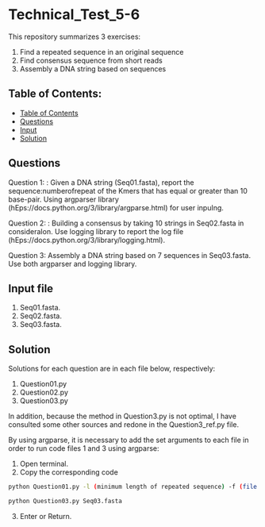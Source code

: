 # Technical_Test_5-6
This repository summarizes 3 exercises:
1. Find a repeated sequence in an original sequence
2. Find consensus sequence from short reads
3. Assembly a DNA string based on sequences

## Table of Contents:
 - [Table of Contents](#table-of-contents)
 - [Questions](#questions)
 - [Input](#input-file)
 - [Solution](#solution)

## Questions

Question 1: : Given a DNA string (Seq01.fasta), report the sequence:numberofrepeat of the Kmers that has equal or greater than 10 base-pair. Using argparser library  (hEps://docs.python.org/3/library/argparse.html) for user inpuIng.

Question 2: : Building a consensus by taking 10 strings in Seq02.fasta in consideraIon. Use logging library to report the log file (hEps://docs.python.org/3/library/logging.html).

Question 3:  Assembly a DNA string based on 7 sequences in Seq03.fasta. Use both argparser and logging library.

## Input file

1. Seq01.fasta.
2. Seq02.fasta.
3. Seq03.fasta.

## Solution

Solutions for each question are in each file below, respectively:
1. Question01.py
2. Question02.py
3. Question03.py

In addition, because the method in Question3.py is not optimal, I have consulted some other sources and redone in the Question3_ref.py file.

By using argparse, it is necessary to add the set arguments to each file in order to run code files 1 and 3 using argparse:

1. Open terminal.
2. Copy the corresponding code

```bash
python Question01.py -l (minimum length of repeated sequence) -f (file name)
```

```bash
python Question03.py Seq03.fasta
```

3. Enter or Return.
